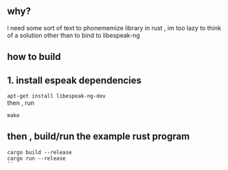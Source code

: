 ## why?
i need some sort of text to phonememize library in rust ,
im too lazy to think of a solution other than to bind to libespeak-ng 

## how to build
## 1. install espeak dependencies
`apt-get install libespeak-ng-dev` <br>
then , run 
```
make
```

## then , build/run the example rust program
```
cargo build --release
cargo run --release
``
